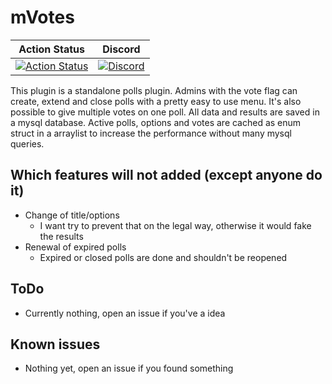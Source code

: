 # mVotes

| Action Status | Discord |
|:-------------:|:-------:|
| [![Action Status](https://github.com/Bara/mVotes/workflows/Compile%20with%20SourceMod/badge.svg)](https://github.com/Bara/mVotes/actions) | [![Discord](https://img.shields.io/discord/388685157286019072.svg)](https://discord.gg/NUMQfgs) |

This plugin is a standalone polls plugin. Admins with the vote flag can create, extend and close polls with a pretty easy to use menu. It's also possible to give multiple votes on one poll. All data and results are saved in a mysql database. Active polls, options and votes are cached as enum struct in a arraylist to increase the performance without many mysql queries.

## Which features will not added (except anyone do it)
 - Change of title/options
   - I want try to prevent that on the legal way, otherwise it would fake the results
 - Renewal of expired polls
   - Expired or closed polls are done and shouldn't be reopened

## ToDo
 - Currently nothing, open an issue if you've a idea

## Known issues
 - Nothing yet, open an issue if you found something
